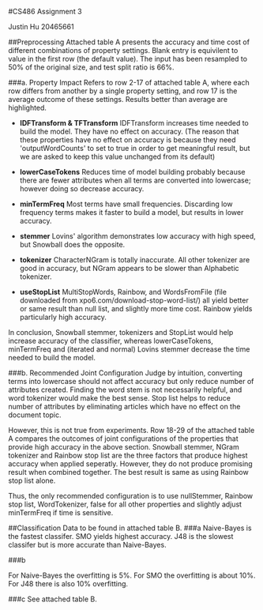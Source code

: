 #CS486 Assignment 3

Justin Hu
20465661

##Preprocessing
Attached table A presents the accuracy and time cost of different combinations of property settings. Blank entry is equivilent to value in the first row (the default value). The input has been resampled to 50% of the original size, and test split ratio is 66%.

###a. Property Impact
Refers to row 2-17 of attached table A, where each row differs from another by a single property setting, and row 17 is the average outcome of these settings. Results better than average are highlighted.

* **IDFTransform & TFTransform**
IDFTransform increases time needed to build the model.
They have no effect on accuracy. 
(The reason that these properties have no effect on accuracy is because they need 'outputWordCounts' to set to true in order to get meaningful result, but we are asked to keep this value unchanged from its default)

* **lowerCaseTokens**
Reduces time of model building probably because there are fewer attributes when all terms are converted into lowercase; however doing so decrease accuracy.

* **minTermFreq**
Most terms have small frequencies. Discarding low frequency terms makes it faster to build a model, but results in lower accuracy.

* **stemmer**
Lovins' algorithm demonstrates low accuracy with high speed, but Snowball does the opposite.

* **tokenizer**
CharacterNGram is totally inaccurate. All other tokenizer are good in accuracy, but NGram appears to be slower than Alphabetic tokenizer.

* **useStopList**
MultiStopWords, Rainbow, and WordsFromFile (file downloaded from xpo6.com/download-stop-word-list/) all yield better or same result than null list, and slightly more time cost. Rainbow yields particularly high accuracy.

In conclusion, Snowball stemmer, tokenizers and StopList would help increase accuracy of the classifier, whereas lowerCaseTokens, minTermFreq and (iterated and normal) Lovins stemmer decrease the time needed to build the model.

###b. Recommended Joint Configuration
Judge by intuition, converting terms into lowercase should not affect accuracy but only reduce number of attributes created. Finding the word stem is not necessarily helpful, and word tokenizer would make the best sense. Stop list helps to reduce number of attributes by eliminating articles which have no effect on the document topic.

However, this is not true from experiments. Row 18-29 of the attached table A compares the outcomes of joint configurations of the properties that provide high accuracy in the above section. Snowball stemmer, NGram tokenizer and Rainbow stop list are the three factors that produce highest accuracy when applied seperatly. However, they do not produce promising result when combined together. The best result is same as using Rainbow stop list alone.

Thus, the only recommended configuration is to use nullStemmer, Rainbow stop list, WordTokenizer, false for all other properties and slightly adjust minTermFreq if time is sensitive.

##Classification
Data to be found in attached table B.
###a
Naive-Bayes is the fastest classifer.
SMO yields highest accuracy.
J48 is the slowest classifer but is more accurate than Naive-Bayes.

###b

For Naive-Bayes the overfitting is 5%.
For SMO the overfitting is about 10%.
For J48 there is also 10% overfitting.

###c
See attached table B.